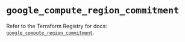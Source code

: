 # `google_compute_region_commitment`

Refer to the Terraform Registry for docs: [`google_compute_region_commitment`](https://registry.terraform.io/providers/hashicorp/google-beta/6.49.1/docs/resources/google_compute_region_commitment).
